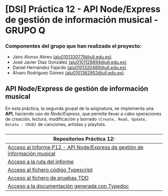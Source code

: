 # [DSI] Práctica 12 - API Node/Express de gestión de información musical - GRUPO Q

### Componentes del grupo que han realizado el proyecto:
- Jairo Alonso Abreu [(alu0101330778@ull.edu.es)](malito:alu0101330778@ull.edu.es)
- José Javier Díaz González [(alu0101128894@ull.edu.es)](malito:alu0101128894@ull.edu.es)
- Daniel Hernández Fajardo [(alu0101320489@ull.edu.es)](malito:alu0101320489@ull.edu.es)
- Álvaro Rodríguez Gómez [(alu0101362953@ull.edu.es)](malito:alu0101362953@ull.edu.es)

## API Node/Express de gestión de información musical

En esta práctica, la segunda grupal de la asignatura, se implementa una **API**, haciendo uso de *Node/Express*, que permite llevar a cabo operaciones de creación, lectura, modificación y borrado `(Create, Read, Update, Delete - CRUD)` de canciones, artistas y playlists.

###
| **Repositorios Práctica 12:** |
| --- |
| [Acceso al Informe P12 -  API Node/Express de gestión de información musical]() |
| [Acceso a la ruta del informe]() |
| [Acceso al fichero código Typescript]() |
| [Acceso al fichero de pruebas TDD]() |
| [Acceso a la documentación generada con Typedoc]() |